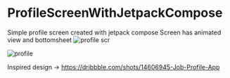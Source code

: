 # ProfileScreenWithJetpackCompose
Simple profile screen created with jetpack compose
Screen has animated view and bottomsheet
![profile scr](https://user-images.githubusercontent.com/60699592/209802774-2ccb17e9-7e50-42b0-8417-66a413a81a27.png)

![profile](https://user-images.githubusercontent.com/60699592/209802826-7559059e-5983-4595-8a64-8ee152e5920a.png)

Inspired design -> https://dribbble.com/shots/14606945-Job-Profile-App
